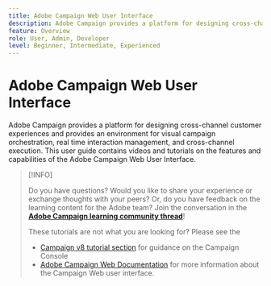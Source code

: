```yaml
---
title: Adobe Campaign Web User Interface
description: Adobe Campaign provides a platform for designing cross-channel customer experiences and provides an environment for visual campaign orchestration, real time interaction management, and cross-channel execution. This user guide contains videos and tutorials on the features and capabilities of Adobe Campaign Web User Interface.
feature: Overview
role: User, Admin, Developer
level: Beginner, Intermediate, Experienced
---
```

# Adobe Campaign Web User Interface

Adobe Campaign provides a platform for designing cross-channel customer experiences and provides an environment for visual campaign orchestration, real time interaction management, and cross-channel execution. This user guide contains videos and tutorials on the features and capabilities of the Adobe Campaign Web User Interface.

>[!INFO]
> 
> Do you have questions? Would you like to share your experience or exchange thoughts with your peers? Or, do you have feedback on the learning content for the Adobe team? Join the conversation in the **[Adobe Campaign learning community thread](https://experienceleaguecommunities.adobe.com:443/t5/adobe-campaign-classic/join-the-discussion-on-adobe-campaign-learning/td-p/419096)**!
>
>
> These tutorials are not what you are looking for? 
> Please see the
> 
> * [Campaign v8 tutorial section](https://experienceleague.adobe.com/docs/campaign-learn/tutorials/overview.html) for guidance on the Campaign Console
> * [Adobe Campaign Web Documentation](https://experienceleague.adobe.com/docs/campaign-web/v8/campaign-web-home.htm) for more information about the Campaign Web user interface.